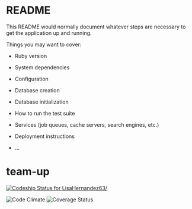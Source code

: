 # README

This README would normally document whatever steps are necessary to get the
application up and running.

Things you may want to cover:

* Ruby version

* System dependencies

* Configuration

* Database creation

* Database initialization

* How to run the test suite

* Services (job queues, cache servers, search engines, etc.)

* Deployment instructions

* ...
# team-up

[ ![Codeship Status for LisaHernandez63/](https://codeship.com/projects/d8c13e40-c92f-0134-5dca-6a795a0b4831/status?branch=master)](https://codeship.com/projects/199208)

![Code Climate](https://codeclimate.com/github/LisaHernandez63/team-up.png)
![Coverage Status](https://coveralls.io/repos/LisaHernandez63/team-up/badge.png)
